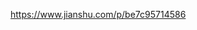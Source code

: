 <!--
 * @Author: your name
 * @Date: 2021-07-28 13:38:00
 * @LastEditTime: 2021-08-04 14:55:04
 * @LastEditors: Please set LastEditors
 * @Description: In User Settings Edit
 * @FilePath: \ES6-ES11\__proto__和prototype的区别和关系.md
-->
https://www.jianshu.com/p/be7c95714586
